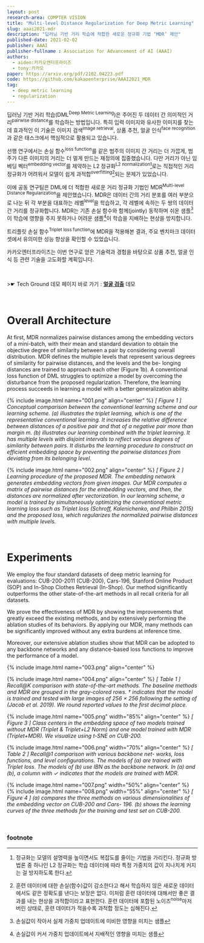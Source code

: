```yaml
---
layout: post
research-area: COMPTER VISION
title: "Multi-level Distance Regularization for Deep Metric Learning"
slug: aaai2021-mdr
description: "딥러닝 기반 거리 학습에 적합한 새로운 정규화 기법 ‘MDR’ 제안"
published-date: 2021-02-02
publisher: AAAI
publisher-fullname : Association for Advancement of AI (AAAI)
authors:
  - aiden:카카오엔터프라이즈
  - tony:카카오
paper: https://arxiv.org/pdf/2102.04223.pdf
code: https://github.com/kakaoenterprise/AAAI2021_MDR
tag:
  - deep metric learning
  - regularization
---
```


딥러닝 기반 거리 학습(DML<sup>Deep Metric Learning</sup>)은 주어진 두 데이터 간 의미적인 거리<sup>pairwise distance</sup>를 학습하는 방법입니다. 특히 입력 이미지와 유사한 이미지를 찾는 데 효과적인 이 기술은 이미지 검색<sup>image retrieval</sup>, 상품 추천, 얼굴 인식<sup>face recognition</sup>과 같은 태스크에서 핵심적으로 활용되고 있습니다.

선행 연구에서는 손실 함수<sup>loss function</sup>를 같은 범주의 이미지 간 거리는 더 가깝게, 범주가 다른 이미지의 거리는 더 멀게 만드는 재정의에 집중했습니다. 다만 거리가 아닌 임베딩 벡터<sup>embedding vector</sup>를 제약하는 L2 정규화<sup>L2 normalization</sup>[^1]로는 직접적인 거리 정규화가 어려워서 모델이 쉽게 과적합<sup>overfitting</sup>[^2]되는 문제가 있었습니다.

이에 공동 연구팀은 DML에 더 적합한 새로운 거리 정규화 기법인 MDR<sup>Multi-level Distance Regularization</sup>을 제안했습니다. MDR은 데이터 간의 거리 분포를 여러 부분으로 나눈 뒤 각 부분을 대표하는 레벨<sup>level</sup>을 학습하고, 각 레벨에 속하는 두 쌍의 데이터 간 거리를 정규화합니다. MDR는 기존 손실 함수와 함께(jointly) 동작하며 쉬운 샘플[^3]이 학습에 영향을 주지 못하거나 어려운 샘플[^4]이 학습을 지배하는 현상을 방지합니다.

트리플릿 손실 함수<sup>Triplet loss function</sup>에 MDR을 적용해본 결과, 주요 벤치마크 데이터셋에서 유의미한 성능 향상을 확인할 수 있었습니다.

카카오엔터프라이즈는 이번 연구로 얻은 기술력과 경험을 바탕으로 상품 추천, 얼굴 인식 등 관련 기술을 고도화할 계획입니다.

<br/>

<p class="tech-ground">>☛ Tech Ground 데모 페이지 바로 가기 : <b><a href="https://labs.kakaoi.ai/facedetection">얼굴 검출</a></b> 데모</p>

<br/>

# Overall Architecture

At first, MDR normalizes pairwise distances among the embedding vectors of a mini-batch, with their mean and standard deviation to obtain the objective degree of similarity between a pair by considering overall distribution. MDR defines the multiple levels that represent various degrees of similarity for pairwise distances, and the levels and the be- longing distances are trained to approach each other (Figure 1b). A conventional loss function of DML struggles to optimize a model by overcoming the disturbance from the proposed regularization. Therefore, the learning process succeeds in learning a model with a better generalization ability.

{% include image.html name="001.png" align="center" %}
<em>[ Figure 1 ] Conceptual comparison between the conventional learning scheme and our learning scheme. (a) illustrates the triplet learning, which is one of the representative conventional learning. It increases the relative difference between distances of a positive pair and that of a negative pair more than margin m. (b) illustrates our learning combined with the triplet learning. It has multiple levels with disjoint intervals to reflect various degrees of similarity between pairs. It disturbs the learning procedure to construct an efficient embedding space by preventing the pairwise distances from deviating from its belonging level.</em>

{% include image.html name="002.png" align="center" %}
<em>[ Figure 2 ] Learning procedure of the proposed MDR. The embedding network generates embedding vectors from given images. Our MDR computes a matrix of pairwise distances for the embedding vectors, and then, the distances are normalized after vectorization. In our learning scheme, a model is trained by simultaneously optimizing the conventional metric learning loss such as Triplet loss (Schroff, Kalenichenko, and Philbin 2015) and the proposed loss, which regularizes the normalized pairwise distances with multiple levels.</em>

<br/>

# Experiments

We employ the four standard datasets of deep metric learning for evaluations: CUB-200-2011 (CUB-200), Cars-196, Stanford Online Product (SOP) and In-Shop Clothes Retrieval (In-Shop). Our method significantly outperforms the other state-of-the-art methods in all recall criteria for all datasets.

We prove the effectiveness of MDR by showing the improvements that greatly exceed the existing methods, and by extensively performing the ablation studies of its behaviors. By applying our MDR, many methods can be significantly improved without any extra burdens at inference time.

Moreover, our extensive ablation studies show that MDR can be adopted to any backbone networks and any distance-based loss functions to improve the performance of a model.

{% include image.html name="003.png" align="center" %}

{% include image.html name="004.png" align="center" %}
<em>[ Table 1 ] Recall@K comparison with state-of-the-art methods. The baseline methods and MDR are grouped in the gray-colored rows. † indicates that the model is trained and tested with large images of 256 × 256 following the setting of (Jacob et al. 2019). We round reported values to the first decimal place.</em>

{% include image.html name="005.png" width="85%" align="center" %}
<em>[ Figure 3 ] Class centers in the embedding space of two models trained without MDR (Triplet & Triplet+L2 Norm) and one model trained with MDR (Triplet+MDR). We visualize using t-SNE on CUB-200.</em>

{% include image.html name="006.png" width="70%" align="center" %}
<em>[ Table 2 ] Recall@1 comparison with various backbone net- works, loss functions, and level configurations. The models of (a) are trained with Triplet loss. The models of (b) use IBN as the backbone network. In (a) and (b), a column with ✓ indicates that the models are trained with MDR.</em> 

{% include image.html name="007.png" width="50%" align="center" %}
{% include image.html name="008.png" width="55%" align="center" %}
<em>[ Figure 4 ] (a) compares the three methods on various dimensionalities of the embedding vector on CUB-200 and Cars- 196. (b) shows the learning curves of the three methods for the training and test set on CUB-200.</em>

<br/>

### footnote

[^1]: 정규화는 모델의 설명력을 높이면서도 복잡도를 줄이는 기법을 가리킨다. 정규화 방법론 중 하나인 L2 정규화는 학습 데이터에 따라 특정 가중치의 값이 지나치게 커지는 걸 방지하도록 한다.

[^2]: 훈련 데이터에 대한 손실(함수)값이 감소한다고 해서 학습하지 않은 새로운 데이터에서도 같은 정확도를 낸다는 보장은 없다. 이처럼 훈련 데이터에 대해서만 좋은 결과를 내는 현상을 과적합이라고 표현한다. 훈련 데이터에 포함된 노이즈<sup>noise</sup>마저 버린 상태로, 훈련 데이터가 적을수록 과적합 정도는 심해진다.

[^3]: 손실값이 작아서 실제 가중치 업데이트에 미비한 영향을 미치는 샘플

[^4]: 손실값이 커서 가중치 업데이트에서 지배적인 영향을 미치는 샘플
